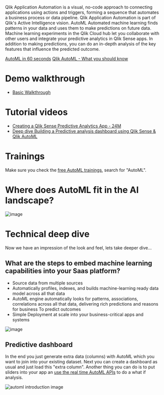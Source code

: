 Qlik Application Automation is a visual, no-code approach to connecting applications using actions and triggers, forming a sequence that automates a business process or data pipeline. Qlik Application Automation is part of Qlik's Active Intelligence vision.
AutoML Automated machine learning finds patterns in your data and uses them to make predictions on future data. Machine learning experiments in the Qlik Cloud hub let you collaborate with other users and integrate your predictive analytics in Qlik Sense apps. In addition to making predictions, you can do an in-depth analysis of the key features that influence the predicted outcome.

[AutoML in 60 seconds](https://youtu.be/VDYtNcF5jEk)
[Qlik AutoML - What you should know](https://youtu.be/4TCGyiWfqT4)

# Demo walkthrough
- [Basic Walkthrough](https://app.getreprise.com/launch/D6l9l0n/?trk=feed_main-feed-card_feed-article-content)

# Tutorial videos
- [Creating a Qlik Sense Predictive Analytics App - 24M](https://youtu.be/vwAt3aH4Hec)
- [Deep dive Building a Predictive analysis dashboard using Qlik Sense & Qlik AutoML](https://youtu.be/bN5OaY3kc6o)

# Trainings
Make sure you check the [free AutoML trainings](https://learning.qlik.com/mod/page/view.php?id=24708&price=free), search for "AutoML".

# Where does AutoML fit in the AI landscape?

![image](https://user-images.githubusercontent.com/12411165/236764414-17712fd3-0b71-468b-89c5-6abd35c8f741.png)



# Technical deep dive
Now we have an impression of the look and feel, lets take deeper dive...

## What are the steps to embed machine learning capabilities into your Saas platform?
- Source data from multiple sources
- Automatically profiles, indexes, and builds machine-learning ready data model across all that data
- AutoML engine automatically looks for patterns, associations, correlations across all that data, delivering rich predictions and reasons for business 
To predict outcomes
- Simple Deployment at scale into your business-critical apps and systems


![image](https://user-images.githubusercontent.com/12411165/236760266-56186559-30ab-4075-bfdd-ec51e21b6b8e.png)

## Predictive dashboard
In the end you just generate extra data (columns) with AutoML which you want to join into your existing dataset. Next you can create a dashboard as usual and just load this "extra column". Another thing you can do is to put sliders into your app an [use the real time AutoML APIs](https://community.qlik.com/t5/Design/Building-What-If-Scenarios-using-SSE-and-the-Qlik-AutoML/ba-p/1907221) to do a what if analysis. 

![automl introduction image](https://user-images.githubusercontent.com/12411165/236759569-78aeaaa6-a707-4188-989f-3cee99fb99bc.png)
